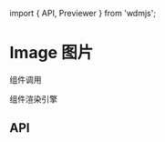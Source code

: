 import { API, Previewer } from 'wdmjs';

#  Image 图片

组件调用

<Previewer src="./demo/image.tsx" />

组件渲染引擎

<Previewer src="./demo/cre.tsx" />

## API
<API />
